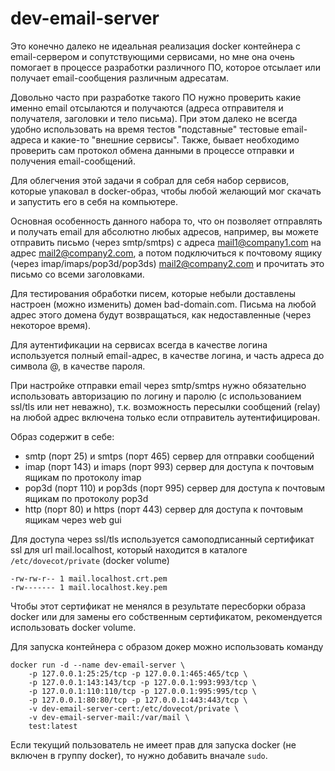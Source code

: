 # dev-email-server
Это конечно далеко не идеальная реализация docker контейнера с email-сервером и
сопутствующими сервисами, но мне она очень помогает в процессе разработки различного
ПО, которое отсылает или получает email-сообщения различным адресатам.

Довольно часто при разработке такого ПО нужно проверить какие именно email
отсылаются и получаются (адреса отправителя и получателя, заголовки и тело письма).
При этом далеко не всегда удобно использовать на время тестов "подставные" тестовые
email-адреса и какие-то "внешние сервисы". Также, бывает необходимо проверить
сам протокол обмена данными в процессе отправки и получения email-сообщений.

Для облегчения этой задачи я собрал для себя набор сервисов, которые упаковал в
docker-образ, чтобы любой желающий мог скачать и запустить его в себя на компьютере.

Основная особенность данного набора то, что он позволяет отправлять и получать
email для абсолютно любых адресов, например, вы можете отправить письмо
(через smtp/smtps) с адреса mail1@company1.com на адрес mail2@company2.com, а потом
подключиться к почтовому ящику (через imap/imaps/pop3d/pop3ds) mail2@company2.com
и прочитать это письмо со всеми заголовками.

Для тестирования обработки писем, которые небыли доставлены настроен (можно изменить)
домен bad-domain.com. Письма на любой адрес этого домена будут возвращаться, как
недоставленные (через некоторое время).

Для аутентификации на сервисах всегда в качестве логина используется полный
email-адрес, в качестве логина, и часть адреса до символа @, в качестве пароля.

При настройке отправки email через smtp/smtps нужно обязательно использовать
авторизацию по логину и паролю (с использованием ssl/tls или нет неважно),
т.к. возможность пересылки сообщений (relay) на любой адрес включена только если
отправитель аутентифицирован.

Образ содержит в себе:

* smtp (порт 25) и smtps (порт 465) сервер для отправки сообщений
* imap (порт 143) и imaps (порт 993) сервер для доступа к почтовым ящикам по протоколу imap
* pop3d (порт 110) и pop3ds (порт 995) сервер для доступа к почтовым ящикам по протоколу pop3d
* http (порт 80) и https (порт 443) сервер для доступа к почтовым ящикам через web gui

Для доступа через ssl/tls используется самоподписанный сертификат ssl для url
mail.localhost, который находится в каталоге `/etc/dovecot/private` (docker volume)
```
-rw-rw-r-- 1 mail.localhost.crt.pem
-rw------- 1 mail.localhost.key.pem
```
Чтобы этот сертификат не менялся в результате пересборки образа docker или для
замены его собственным сертификатом, рекомендуется использовать docker volume.


Для запуска контейнера с образом докер можно использовать команду
```
docker run -d --name dev-email-server \
    -p 127.0.0.1:25:25/tcp -p 127.0.0.1:465:465/tcp \
    -p 127.0.0.1:143:143/tcp -p 127.0.0.1:993:993/tcp \
    -p 127.0.0.1:110:110/tcp -p 127.0.0.1:995:995/tcp \
    -p 127.0.0.1:80:80/tcp -p 127.0.0.1:443:443/tcp \
    -v dev-email-server-cert:/etc/dovecot/private \
    -v dev-email-server-mail:/var/mail \
    test:latest
```
Если текущий пользователь не имеет прав для запуска docker (не включен в группу docker),
то нужно добавить вначале `sudo`.
